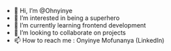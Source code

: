 - 👋 Hi, I’m @Ohnyinye
- 👀 I’m interested in being a superhero
- 🌱 I’m currently learning frontend development
- 💞️ I’m looking to collaborate on projects
- 📫 How to reach me : Onyinye Mofunanya (LinkedIn)

<!---
Ohnyinye/Ohnyinye is a ✨ special ✨ repository because its `README.md` (this file) appears on your GitHub profile.
You can click the Preview link to take a look at your changes.
--->
